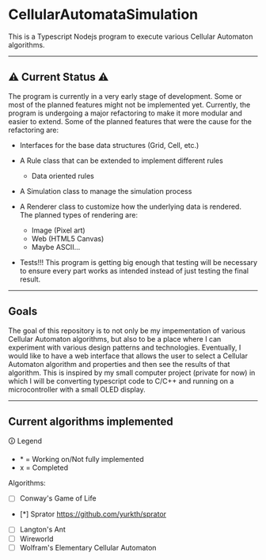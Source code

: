 # CellularAutomataSimulation
This is a Typescript Nodejs program to execute various Cellular Automaton algorithms.

---

## ⚠ Current Status ⚠
The program is currently in a very early stage of development. Some or most of the planned features might not be implemented yet.
Currently, the program is undergoing a major refactoring to make it more modular and easier to extend.
Some of the planned features that were the cause for the refactoring are:

- Interfaces for the base data structures (Grid, Cell,  etc.)

- A Rule class that can be extended to implement different rules
  - Data oriented rules

- A Simulation class to manage the simulation process

- A Renderer class to customize how the underlying data is rendered.  
    The planned types of rendering are:
    - Image (Pixel art)
    - Web (HTML5 Canvas)
    - Maybe ASCII...

- Tests!!! 
This program is getting big enough that testing will be necessary to ensure every part works as intended instead of just testing the final result.

---

## Goals
The goal of this repository is to not only be my impementation of various Cellular Automaton algorithms, but also to be a place where I can experiment with various design patterns and technologies.
Eventually, I would like to have a web interface that allows the user to select a Cellular Automaton algorithm  and properties and then see the results of that algorithm.
This is inspired by my small computer project (private for now) in which I will be converting typescript code to C/C++ and running on a microcontroller with a small OLED display.

---

## Current algorithms implemented

🛈 Legend
- \* = Working on/Not fully implemented
- x = Completed

Algorithms:
- [ ] Conway's Game of Life
- [*] Sprator https://github.com/yurkth/sprator
- [ ] Langton's Ant
- [ ] Wireworld
- [ ] Wolfram's Elementary Cellular Automaton

